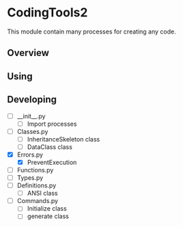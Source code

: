 # CodingTools2
This module contain many processes for creating any code.

## Overview

## Using

## Developing
- [ ] \_\_init__.py
  - [ ] Import processes
- [ ] Classes.py
  - [ ] InheritanceSkeleton class
  - [ ] DataClass class
- [x] Errors.py
  - [x] PreventExecution
- [ ] Functions.py
- [ ] Types.py
- [ ] Definitions.py
  - [ ] ANSI class
- [ ] Commands.py
  - [ ] Initialize class
  - [ ] generate class
